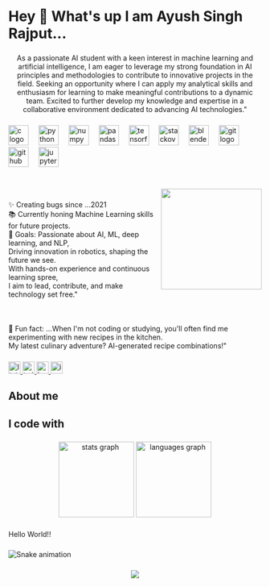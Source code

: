 <h1 align="left">Hey 👋 What's up I am Ayush Singh Rajput...</h1>

###

<p align="center">As a passionate AI student with a keen interest in machine learning and artificial intelligence, I am eager to leverage my strong foundation in AI principles and methodologies to contribute to innovative projects in the field. Seeking an opportunity where I can apply my analytical skills and enthusiasm for learning to make meaningful contributions to a dynamic team. Excited to further develop my knowledge and expertise in a collaborative environment dedicated to advancing AI technologies."</p>

###

<div align="left">
  <img src="https://cdn.jsdelivr.net/gh/devicons/devicon/icons/c/c-original.svg" height="40" alt="c logo"  />
  <img width="12" />
  <img src="https://cdn.jsdelivr.net/gh/devicons/devicon/icons/python/python-original.svg" height="40" alt="python logo"  />
  <img width="12" />
  <img src="https://cdn.jsdelivr.net/gh/devicons/devicon/icons/numpy/numpy-original.svg" height="40" alt="numpy logo"  />
  <img width="12" />
  <img src="https://cdn.jsdelivr.net/gh/devicons/devicon/icons/pandas/pandas-original.svg" height="40" alt="pandas logo"  />
  <img width="12" />
  <img src="https://cdn.jsdelivr.net/gh/devicons/devicon/icons/tensorflow/tensorflow-original.svg" height="40" alt="tensorflow logo"  />
  <img width="12" />
  <img src="https://skillicons.dev/icons?i=stackoverflow" height="40" alt="stackoverflow logo"  />
  <img width="12" />
  <img src="https://cdn.jsdelivr.net/gh/devicons/devicon/icons/blender/blender-original.svg" height="40" alt="blender logo"  />
  <img width="12" />
  <img src="https://cdn.jsdelivr.net/gh/devicons/devicon/icons/git/git-original.svg" height="40" alt="git logo"  />
  <img width="12" />
  <img src="https://cdn.jsdelivr.net/gh/devicons/devicon/icons/github/github-original.svg" height="40" alt="github logo"  />
  <img width="12" />
  <img src="https://cdn.jsdelivr.net/gh/devicons/devicon/icons/jupyter/jupyter-original.svg" height="40" alt="jupyter logo"  />
</div>

###

<br clear="both">

<img align="right" height="200" src="https://camo.githubusercontent.com/7de37139d0b4c1ce40865e799b446c0e963a3dd8fb68d239707237c40604fa3d/68747470733a2f2f63646e2e6472696262626c652e636f6d2f75736572732f3733303730332f73637265656e73686f74732f363538313234332f6176656e746f2e676966"  />

###

<p align="left">✨ Creating bugs since ...2021<br>📚 Currently honing Machine Learning skills for future projects.<br>🎯 Goals: Passionate about AI, ML, deep learning, and NLP,<br>Driving innovation in robotics, shaping the future we see.<br>With hands-on experience and continuous learning spree,<br>I aim to lead, contribute, and make technology set free."<br><br><br><br>🎲 Fun fact: ...When I'm not coding or studying, you'll often find me experimenting with new recipes in the kitchen. <br>My latest culinary adventure? AI-generated recipe combinations!"</p>

###

<div align="left">
  <a href="https://www.linkedin.com/in/ayush-singh-rajput1366/" target="_blank">
    <img src="https://img.shields.io/static/v1?message=LinkedIn&logo=linkedin&label=&color=0077B5&logoColor=white&labelColor=&style=for-the-badge" height="24" alt="linkedin logo"  />
  </a>
  <a href="https://x.com/ayushrajput1366?t=7EXxFqbkNt9KIkZtAzwfKQ&s=09" target="_blank">
    <img src="https://img.shields.io/static/v1?message=Twitch&logo=twitch&label=&color=9146FF&logoColor=white&labelColor=&style=for-the-badge" height="24" alt="twitter logo"  />
  </a>
  <a href="https://www.hackerrank.com/profile/ayushthakur2281" target="_blank">
    <img src="https://img.shields.io/static/v1?message=HackerRank&logo=hackerrank&label=&color=2EC866&logoColor=white&labelColor=&style=for-the-badge" height="24" alt="hackerrank logo"  />
  </a>
  <a href="https://www.instagram.com/ayush_rajput1299?igsh=NzN6YXlvcnBtMDJ2" target="_blank">
    <img src="https://img.shields.io/static/v1?message=Instagram&logo=instagram&label=&color=E4405F&logoColor=white&labelColor=&style=for-the-badge" height="24" alt="instagram logo"  />
  </a>
</div>

###

<h2 align="left">About me</h2>

###

<h2 align="left">I code with</h2>

###

<div align="center">
  <img src="https://github-readme-stats.vercel.app/api?username=AyushSinghRajput1366&hide_title=false&hide_rank=false&show_icons=true&include_all_commits=true&count_private=true&disable_animations=false&theme=dracula&locale=en&hide_border=false&order=1" height="150" alt="stats graph"  />
  <img src="https://github-readme-stats.vercel.app/api/top-langs?username=AyushSinghRajput1366&locale=en&hide_title=false&layout=compact&card_width=320&langs_count=5&theme=dracula&hide_border=false&order=2" height="150" alt="languages graph"  />
</div>

###

<p align="left">Hello World!!</p>

###

<img src="https://raw.githubusercontent.com/AyushSinghRajput1366/AyushSinghRajput1366/output/snake.svg" alt="Snake animation" />

###

<div align="center">
  <img src="https://profile-counter.glitch.me/AyushSinghRajput1366/count.svg?"  />
</div>

###
